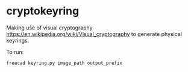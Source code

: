 # cryptokeyring

Making use of visual cryptography https://en.wikipedia.org/wiki/Visual_cryptography
to generate physical keyrings.

To run:

```
freecad keyring.py image_path output_prefix
```
